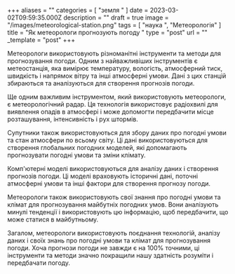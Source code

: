 +++
aliases = ""
categories = [ "земля " ]
date = 2023-03-02T09:59:35.000Z
description = ""
draft = true
image = "/images/meteorological-station.png"
tags = [ "наука ", "Метеорологія" ]
title = "Як метеорологи прогнозують погоду "
type = "post"
url = ""
_template = "post"
+++

Метеорологи використовують різноманітні інструменти та методи для прогнозування погоди. Одним з найважливіших інструментів є метеостанція, яка вимірює температуру, вологість, атмосферний тиск, швидкість і напрямок вітру та інші атмосферні умови. Дані з цих станцій збираються та аналізуються для створення прогнозів погоди.  
  
Ще одним важливим інструментом, який використовують метеорологи, є метеорологічний радар. Ця технологія використовує радіохвилі для виявлення опадів в атмосфері і може допомогти передбачити місце розташування, інтенсивність і рух штормів.  
  
Супутники також використовуються для збору даних про погодні умови та стан атмосфери по всьому світу. Ці дані використовуються для створення глобальних погодних моделей, які допомагають прогнозувати погодні умови та зміни клімату.  
  
Комп'ютерні моделі використовуються для аналізу даних і створення прогнозів погоди. Ці моделі враховують історичні дані, поточні атмосферні умови та інші фактори для створення прогнозу погоди.  
  
Метеорологи також використовують свої знання про погодні умови та клімат для прогнозування майбутніх погодних умов. Вони аналізують минулі тенденції і використовують цю інформацію, щоб передбачити, що може статися в майбутньому.  
  
Загалом, метеорологи використовують поєднання технологій, аналізу даних і своїх знань про погодні умови та клімат для прогнозування погоди. Хоча прогнози погоди не завжди є на 100% точними, ці інструменти та методи значно покращили нашу здатність розуміти і передбачати погоду.

